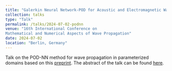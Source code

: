 ```yaml
---
title: "Galerkin Neural Network-POD for Acoustic and Electromagnetic Wave Propagation"
collection: talks
type: "Talk"
permalink: /talks/2024-07-02-podnn
venue: "16th International Conference on
Mathematical and Numerical Aspects of Wave Propagation"
date: 2024-07-02
location: "Berlin, Germany"
---
```


Talk on the POD-NN method for wave propagation in parameterized domains based on this [preprint](https://arxiv.org/abs/2406.13567). The abstract of the talk can be found [here](https://edmond.mpg.de/file.xhtml?fileId=252228&version=2.0).